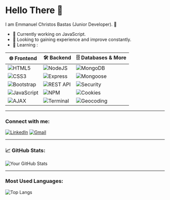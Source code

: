 # Hello There 👋

I am Emmanuel Christos Bastas (Junior Developer). 🚀  
- 🔭 Currently working on JavaScript.
- 👯 Looking to gaining experience and improve constantly. 
- 🌱 Learning :

| 🌐 **Frontend**                               | 🛠️ **Backend**                    | 🗄️ **Databases & More**                |
|-----------------------------------------------|-----------------------------------|-----------------------------------------|
| ![HTML5](https://img.shields.io/badge/HTML5-E34F26?style=for-the-badge&logo=html5&logoColor=white)  | ![NodeJS](https://img.shields.io/badge/Node.js-339933?style=for-the-badge&logo=nodedotjs&logoColor=white) | ![MongoDB](https://img.shields.io/badge/MongoDB-47A248?style=for-the-badge&logo=mongodb&logoColor=white) |
| ![CSS3](https://img.shields.io/badge/CSS3-1572B6?style=for-the-badge&logo=css3&logoColor=white)   | ![Express](https://img.shields.io/badge/Express.js-000000?style=for-the-badge&logo=express&logoColor=white) | ![Mongoose](https://img.shields.io/badge/Mongoose-880000?style=for-the-badge&logo=mongoose&logoColor=white) |
| ![Bootstrap](https://img.shields.io/badge/Bootstrap-7952B3?style=for-the-badge&logo=bootstrap&logoColor=white) | ![REST API](https://img.shields.io/badge/REST-API-blue?style=for-the-badge) | ![Security](https://img.shields.io/badge/Security-FFD700?style=for-the-badge&logo=security&logoColor=black) |
| ![JavaScript](https://img.shields.io/badge/JavaScript-F7DF1E?style=for-the-badge&logo=javascript&logoColor=black) | ![NPM](https://img.shields.io/badge/NPM-CB3837?style=for-the-badge&logo=npm&logoColor=white) | ![Cookies](https://img.shields.io/badge/Cookies-FFA500?style=for-the-badge&logo=cookiecutter&logoColor=white) |
| ![AJAX](https://img.shields.io/badge/AJAX-00599C?style=for-the-badge) | ![Terminal](https://img.shields.io/badge/Terminal-000000?style=for-the-badge&logo=gnubash&logoColor=white) | ![Geocoding](https://img.shields.io/badge/Geocoding-4CAF50?style=for-the-badge) |
  

---

### Connect with me:
[![LinkedIn](https://img.shields.io/badge/LinkedIn-0077B5?style=flat&logo=linkedin&logoColor=white)](https://www.linkedin.com/in/emmanuelchristosbastas/)
[![Gmail](https://img.shields.io/badge/Gmail-D14836?style=flat&logo=gmail&logoColor=white)](mailto:manos.bastas.ma@gmail.com)

---

### 📈 GitHub Stats:
![Your GitHub Stats](https://github-readme-stats.vercel.app/api?username=EmmanuelBastas&show_icons=true&theme=radical)

---

### Most Used Languages:
![Top Langs](https://github-readme-stats.vercel.app/api/top-langs/?username=EmmanuelBastas&layout=compact&theme=radical)
